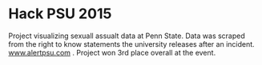 # Hack PSU 2015
Project visualizing sexuall assualt data at Penn State. Data was scraped from the right to know statements the university releases after an incident. www.alertpsu.com . Project won 3rd place overall at the event.
